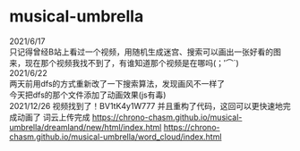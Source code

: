 # musical-umbrella
2021/6/17  
只记得曾经B站上看过一个视频，用随机生成迷宫、搜索可以画出一张好看的图来，现在那个视频我找不到了，有谁知道那个视频是在哪吗(；′⌒`)  
2021/6/22  
两天前用dfs的方式重新改了一下搜索算法，发现画风不一样了  
今天把dfs的那个文件添加了动画效果(js有毒)  
2021/12/26
视频找到了！BV1tK4y1W777
并且重构了代码，这回可以更快速地完成动画了
词云上传完成
https://chrono-chasm.github.io/musical-umbrella/dreamland/new/html/index.html
https://chrono-chasm.github.io/musical-umbrella/word_cloud/index.html
